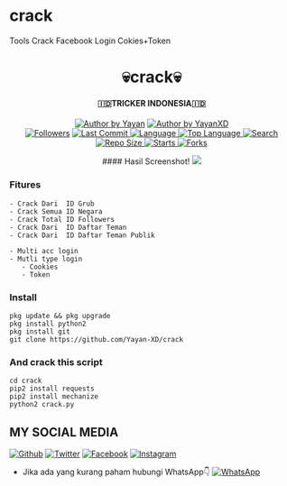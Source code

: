 # crack
Tools Crack Facebook Login Cokies+Token
<h1 align="center">
    💀crack💀
</h1>
<h4 align="center">
  🇮🇩TRICKER INDONESIA🇮🇩
</h4>
<p align="center">
<a href="#"><img title="Author by Yayan" src="https://img.shields.io/badge/Coded%20By-YayanXD-green?"></a>
<a href="#"><img title="Author by YayanXD" src="https://img.shields.io/badge/Code%20-python2.7-blue?"></a>
<br>
<a href="https://github.com/Yayan-XD/followers">
<img title="Followers" src="https://img.shields.io/github/followers/Yayan-XD?label=Followers&color=blue&style=flat-square"></a>
<a href="https://github.com/Yayan-XD/termux-style/stargazers/">
  <a href="https://github.com/Yayan-XD/crack">
    <img alt="Last Commit" src="https://img.shields.io/github/last-commit/Yayan-XD/crack.svg"/>
  </a>
  <a href="https://github.com/Yayan-XD/crack">
    <img alt="Language" src="https://img.shields.io/github/languages/count/Yayan-XD/crack.svg"/>
  </a>
  <a href="https://github.com/Yayan-XD/crack">
    <img alt="Top Language" src="https://img.shields.io/github/languages/top/Yayan-XD/crack.svg"/>
  </a>
  <a href="https://github.com/Yayan-XD/crack">
    <img alt="Search" src="https://img.shields.io/github/search/Yayan-XD/Craker/crack.svg"/>
  </a>
  <a href="https://github.com/Yayan-XD/crack">
    <img alt="Repo Size" src="https://img.shields.io/github/repo-size/Yayan-XD/crack.svg"/>
  </a>
  <a href="https://github.com/Yayan-XD/crack">
    <img alt="Starts" src="https://img.shields.io/github/stars/Yayan-XD/crack.svg"/>
  </a>
  <a href="https://github.com/Yayan-XD/crack">
    <img alt="Forks" src="https://img.shields.io/github/forks/Yayan-XD/crack.svg"/>
  </a>
</div>
<p align="center">
#### Hasil Screenshot!
<img src="https://github.com/Yayan-XD/crack/blob/main/Screenshot.jpg" />

### Fitures
```
- Crack Dari  ID Grub  
- Crack Semua ID Negara
- Crack Total ID Followers
- Crack Dari  ID Daftar Teman
- Crack Dari  ID Daftar Teman Publik

- Multi acc login
- Mutli type login
   - Cookies
   - Token
```
### Install
```
pkg update && pkg upgrade
pkg install python2
pkg install git
git clone https://github.com/Yayan-XD/crack
```
### And crack this script
```
cd crack
pip2 install requests
pip2 install mechanize
python2 crack.py
```
## MY SOCIAL MEDIA
[![Github](https://img.shields.io/badge/Github-Ikuti-green?style=for-the-badge&logo=github)](https://github.com/Yayan-XD)
[![Twitter](https://img.shields.io/badge/twitter-Ikuti-green?style=for-the-badge&logo=Twitter)](https://mobile.twitter.com/moch_xd)
[![Facebook](https://img.shields.io/badge/Facebook-Ikuti-green?style=for-the-badge&logo=facebook)](https://www.facebook.com/YAYAN.XING.ZUCKERBERG.SR)
[![Instagram](https://img.shields.io/badge/Instagram-Ikuti-green?style=for-the-badge&logo=instagram)](https://Instagram.com/yayanxd_)
* Jika ada yang kurang paham hubungi WhatsApp👇
[![WhatsApp](https://img.shields.io/badge/whatsapp-Hubungi-brightgreen?style=for-the-badge&logo=whatsapp)](https://api.whatsapp.com/send/?phone=%2B6285603036683&text&app_absent=0/send/?chat=%Haloo)
